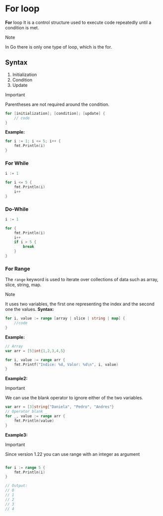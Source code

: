 # For loop

**For** loop It is a control structure used to execute code repeatedly until a condition is met.

> [!NOTE]
> In Go there is only one type of loop, which is the for.

## Syntax

1. Initialization
2. Condition
3. Update

> [!IMPORTANT]
> Parentheses are not required around the condition.

```go
for [initialization]; [condition]; [update] {
    // code
}
```

**Example:**

```go
for i := 1; i <= 5; i++ {
    fmt.Println(i)
}
```

### For While

```go
i := 1

for i <= 5 {
    fmt.Println(i)
    i++
}
```

### Do-While

```go
i := 1

for {
    fmt.Println(i)
    i++
    if i > 5 {
        break
    }
}
```

### For Range

The `range` keyword is used to iterate over collections of data such as array, slice, string, map.

> [!NOTE]
> It uses two variables, the first one representing the index and the second one the values.
**Syntax:**

```go
for i, value := range [array | slice | string | map] {
    //code
}
```

**Example:**

```go
// Array
var arr = [5]int{1,2,3,4,5}

for i, value := range arr {
    fmt.Printf("Indice: %d, Valor: %d\n", i, value)
}
```

**Example2:**

> [!IMPORTANT]
> We can use the blank operator to ignore either of the two variables.

```go
var arr = [3]string{"Daniela", "Pedro", "Andres"}
// Operator blank _
for _, value := range arr {
    fmt.Println(value)
}
```

**Example3:**

> [!IMPORTANT]
> Since version 1.22 you can use range with an integer as argument

```go

for i := range 5 {
    fmt.Println(i)
}

// Output:
// 0
// 1
// 2
// 3
// 4
```
